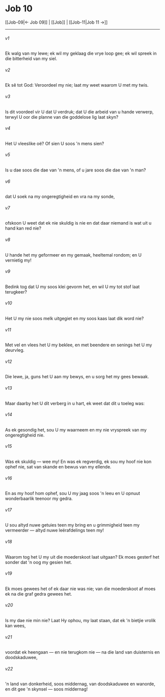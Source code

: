 # Job 10

[[Job-09|← Job 09]] | [[Job]] | [[Job-11|Job 11 →]]
***

###### v1
Ek walg van my lewe; ek wil my geklaag die vrye loop gee; ek wil spreek in die bitterheid van my siel. 
###### v2
Ek sê tot God: Veroordeel my nie; laat my weet waarom U met my twis. 
###### v3
Is dit voordeel vir U dat U verdruk; dat U die arbeid van u hande verwerp, terwyl U oor die planne van die goddelose lig laat skyn? 
###### v4
Het U vleeslike oë? Of sien U soos 'n mens sien? 
###### v5
Is u dae soos die dae van 'n mens, of u jare soos die dae van 'n man? 
###### v6
dat U soek na my ongeregtigheid en vra na my sonde, 
###### v7
ofskoon U weet dat ek nie skuldig is nie en dat daar niemand is wat uit u hand kan red nie? 
###### v8
U hande het my geformeer en my gemaak, heeltemal rondom; en U vernietig my! 
###### v9
Bedink tog dat U my soos klei gevorm het, en wil U my tot stof laat terugkeer? 
###### v10
Het U my nie soos melk uitgegiet en my soos kaas laat dik word nie? 
###### v11
Met vel en vlees het U my beklee, en met beendere en senings het U my deurvleg. 
###### v12
Die lewe, ja, guns het U aan my bewys, en u sorg het my gees bewaak. 
###### v13
Maar daarby het U dít verberg in u hart, ek weet dat dít u toeleg was: 
###### v14
As ek gesondig het, sou U my waarneem en my nie vryspreek van my ongeregtigheid nie. 
###### v15
Was ek skuldig — wee my! En was ek regverdig, ek sou my hoof nie kon ophef nie, sat van skande en bewus van my ellende. 
###### v16
En as my hoof hom ophef, sou U my jaag soos 'n leeu en U opnuut wonderbaarlik teenoor my gedra. 
###### v17
U sou altyd nuwe getuies teen my bring en u grimmigheid teen my vermeerder — altyd nuwe leërafdelings teen my! 
###### v18
Waarom tog het U my uit die moederskoot laat uitgaan? Ek moes gesterf het sonder dat 'n oog my gesien het. 
###### v19
Ek moes gewees het of ek daar nie was nie; van die moederskoot af moes ek na die graf gedra gewees het. 
###### v20
Is my dae nie min nie? Laat Hy ophou, my laat staan, dat ek 'n bietjie vrolik kan wees, 
###### v21
voordat ek heengaan — en nie terugkom nie — na die land van duisternis en doodskaduwee, 
###### v22
'n land van donkerheid, soos middernag, van doodskaduwee en wanorde, en dit gee 'n skynsel — soos middernag! 
